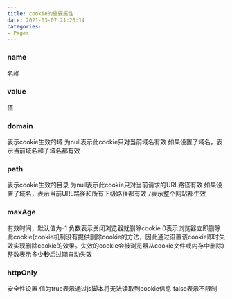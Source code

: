 ```yaml
---
title: cookie的重要属性
date: 2021-03-07 21:26:14
categories:
- Pages
---
```

### name

名称

### value

值

### domain

表示cookie生效的域
为null表示此cookie只对当前域名有效
如果设置了域名，表示当前域名和子域名都有效

### path

表示cookie生效的目录
为null表示此cookie只对当前请求的URL路径有效
如果设置了域名，表示当前URL路径和所有下级路径都有效
`/`表示整个网站都生效

### maxAge

有效时间，默认值为-1
负数表示关闭浏览器就删除cookie
0表示浏览器立即删除此cookie(cookie机制没有提供删除cookie的方法，因此通过设置该cookie即时失效实现删除cookie的效果。失效的cookie会被浏览器从cookie文件或内存中删除)
整数表示多少**秒**后过期自动失效

### httpOnly

安全性设置
值为true表示通过js脚本将无法读取到cookie信息
false表示不限制


